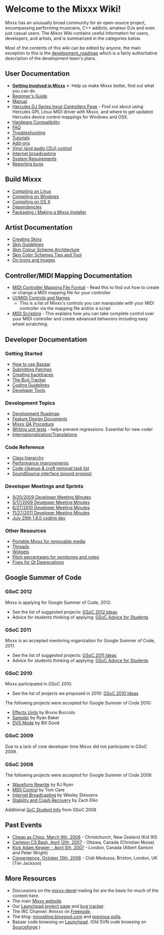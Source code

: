 # Welcome to the Mixxx Wiki\!

Mixxx has an unusually broad community for an open-source project,
encompassing performing musicians, C++ addicts, amateur DJs and even
just casual users. The Mixxx Wiki contains useful information for users,
developers, and artists, and is summarized in the categories below.

Most of the contents of this wiki can be edited by anyone, the main
exception to this is the [development\_roadmap](development_roadmap)
which is a fairly authoritative description of the development team's
plans.

## User Documentation

  - **[Getting Involved in Mixxx](Getting%20Involved)** \<- Help us make
    Mixxx better, find out what you can do.
  - [Beginner's Guide](Beginner's%20Guide)
  - [Manual](Manual)
  - [Hercules DJ Series Input Controllers Page](Hercules) - Find out
    about using Hercules GPL Linux MIDI driver with Mixxx, and where to
    get updated Hercules device control mappings for Windows and OSX.
  - [Hardware Compatibility](Hardware%20Compatibility)
  - [FAQ](FAQ)
  - [Troubleshooting](Troubleshooting)
  - [Tutorials](Tutorials)
  - [Add-ons](Add-ons)
  - [Vinyl (and audio CDJ) control](Vinyl%20Control)
  - [Internet broadcasting](Internet%20broadcasting)
  - [System Requirements](System%20Requirements)
  - [Reporting bugs](Reporting%20bugs)

## Build Mixxx

  - [Compiling on Linux](Compiling%20on%20Linux)
  - [Compiling on Windows](Compiling%20on%20Windows)
  - [Compiling on OS X](Compiling%20on%20OS%20X)
  - [Dependencies](Dependencies)
  - [Packaging / Making a Mixxx
    Installer](Packaging%20/%20Making%20a%20Mixxx%20Installer)

## Artist Documentation

  - [Creating Skins](Creating%20Skins)
  - [Skin Guidelines](Skin%20Guidelines)
  - [Skin Colour Scheme
    Architecture](Skin%20Colour%20Scheme%20Architecture)
  - [Skin Color Schemes Tips and
    Tool](Skin%20Color%20Schemes%20Tips%20and%20Tool)
  - [On Icons and Images](On%20Icons%20and%20Images)

## Controller/MIDI Mapping Documentation

  - [MIDI Controller Mapping File
    Format](MIDI%20Controller%20Mapping%20File%20Format) - Read this to
    find out how to create or change a MIDI mapping file for your
    controller
  - [UI/MIDI Controls and
    Names](midi_controller_mapping_file_format#ui_midi_controls_and_names)
    - This is a list of Mixxx's controls you can manipulate with your
    MIDI controller via the mapping file and/or a script
  - [MIDI Scripting](MIDI%20Scripting) - This explains how you can take
    complete control over your MIDI controller and create advanced
    behaviors including easy wheel scratching.

## Developer Documentation

### Getting Started

  - [How to use Bazaar](Using%20Bazaar)
  - [Submitting
    Patches](using_bazaar#making_it_work_like_svn_aka_centralized_mode)
  - [Creating backtraces](Creating%20backtraces)
  - [The Bug Tracker](launchpad_bugs)
  - [Coding Guidelines](Coding%20Guidelines)
  - [Developer Tools](Developer%20Tools)

### Development Topics

  - [Development Roadmap](Development%20Roadmap)
  - [Feature Design Documents](feature_discussion)
  - [Mixxx QA Procedure](qa_procedure)
  - [Writing unit tests](unit_tests) - helps prevent regressions.
    Essential for new code\!
  - [Internationalization/Translations](Internationalization)

### Code Reference

  - [Class hierarchy](class_hierarchy) 
  - [Performance improvements](Performance%20improvements)
  - [Code cleanup & cruft removal task list](code_cleanup)
  - [SoundSource interface (sound
    proxies)](SoundSource%20interface%20\(sound%20proxies\))

### Developer Meetings and Sprints

  - [9/20/2009 Developer Meeting
    Minutes](9/20/2009%20Developer%20Meeting%20Minutes)
  - [5/17/2009 Developer Meeting
    Minutes](5/17/2009%20Developer%20Meeting%20Minutes)
  - [6/27/2010 Developer Meeting
    Minutes](6/27/2010%20Developer%20Meeting%20Minutes)
  - [11/27/2011 Developer Meeting
    Minutes](11/27/2011%20Developer%20Meeting%20Minutes)
  - [July 29th 1.6.0 coding day](Coding%20Day%20Activities)

### Other Resources

  - [Portable Mixxx for removable media](Portable%20Mixxx)
  - [Threads](Threads)
  - [Widgets](Widgets)
  - [Pitch percentages for semitones and
    notes](Pitch%20percentages%20for%20semitones%20and%20notes)
  - [Fixes for Qt Deprecations](Fixes%20for%20Qt%20Deprecations)

## Google Summer of Code

### GSoC 2012

Mixxx is applying for Google Summer of Code, 2012.

  - See the list of suggested projects: [GSoC 2012 Ideas](gsoc2012ideas)
  - Advice for students thinking of applying: [GSoC Advice for
    Students](gsocadvice)

### GSoC 2011

Mixxx is an accepted mentoring organization for Google Summer of Code,
2011.

  - See the list of suggested projects: [GSoC 2011 Ideas](gsoc2011ideas)
  - Advice for students thinking of applying: [GSoC Advice for
    Students](gsocadvice)

### GSoC 2010

Mixxx participated in GSoC 2010.

  - See the list of projects we proposed in 2010: [GSoC 2010
    Ideas](gsoc2010ideas)

The following projects were accepted for Google Summer of Code 2010:

  - [Effects Units](gsoc2010/effects_units) by Bruno Buccolo
  - [Sampler](gsoc2010/sampler) by Ryan Baker
  - [DVS Mode](gsoc2010/dvs_mode) by Bill Good

### GSoC 2009

Due to a lack of core developer time Mixxx did not participate in GSoC
2009.

### GSoC 2008

The following projects were accepted for Google Summer of Code 2008:

  - [Waveform Rewrite](gsoc2008/waveform_rewrite) by RJ Ryan
  - [MIDI Control](gsoc2008/midi_control) by Tom Care
  - [Internet Broadcasting](gsoc2008/internet_broadcasting) by Wesley
    Stessens
  - [Stability and Crash
    Recovery](gsoc2008/stability_and_crash_recovery) by Zach Elko

Additional [SoC Student Info](SoC%20Student%20Info) from GSoC 2008

## Past Events

  - [Cheap as Chips, March 9th, 2008](cheapaschips20080309) -
    Christchurch, New Zealand (Kid 90)
  - [Carleton CS Bash, April 12th, 2007](haz200704012) - Ottawa, Canada
    (Christian Muise)
  - [Kick Adam Kegger - April 5th, 2007](kickadamkegger20070405) -
    London, Canada (Albert Santoni and Peter Wright)
  - [Convergence, October 13th, 2006](convergence20061013) - Club
    Medussa, Brixton, London, UK (Tim Jackson) 

## More Resources

  - Discussions on the
    [mixxx-devel](https://lists.sourceforge.net/lists/listinfo/mixxx-devel)
    mailing list are the basis for much of the content here.
  - The main [Mixxx website](http://www.mixxx.org).
  - Our [Launchpad project page](http://www.launchpad.net/mixxx/) and
    [bug tracker](https://bugs.launchpad.net/mixxx/).
  - The IRC Channel: \#mixxx on [Freenode](http://freenode.net/).
  - The blog: [mixxxblog.blogspot.com](http://mixxxblog.blogspot.com)
    and [previous polls](previous%20polls).
  - Bazaar code browsing on
    [Launchpad](https://code.launchpad.net/mixxx). (Old SVN code
    browsing on
    [Sourceforge](http://mixxx.svn.sourceforge.net/viewvc/mixxx/).)
